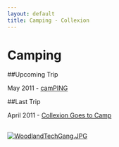 ```yaml
---
layout: default
title: Camping - Collexion
---
```


<div id="page">

# Camping

##Upcoming Trip


May 2011 -
[camPING](/pages/camping.html)

##Last Trip


April 2011 -
[Collexion Goes to Camp](/pages/collexion_goes_to_camp.html)

##


[![WoodlandTechGang.JPG](/pages/mw/images/d/d9/WoodlandTechGang.JPG)](/pages/file:woodlandtechgang.jpg.html)

</div>
